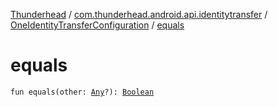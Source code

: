 [Thunderhead](../../index.md) / [com.thunderhead.android.api.identitytransfer](../index.md) / [OneIdentityTransferConfiguration](index.md) / [equals](./equals.md)

# equals

`fun equals(other: `[`Any`](https://kotlinlang.org/api/latest/jvm/stdlib/kotlin/-any/index.html)`?): `[`Boolean`](https://kotlinlang.org/api/latest/jvm/stdlib/kotlin/-boolean/index.html)